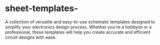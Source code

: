 # sheet-templates-
A collection of versatile and easy-to-use schematic templates designed to simplify your electronics design process. Whether you're a hobbyist or a professional, these templates will help you create accurate and efficient circuit designs with ease.
